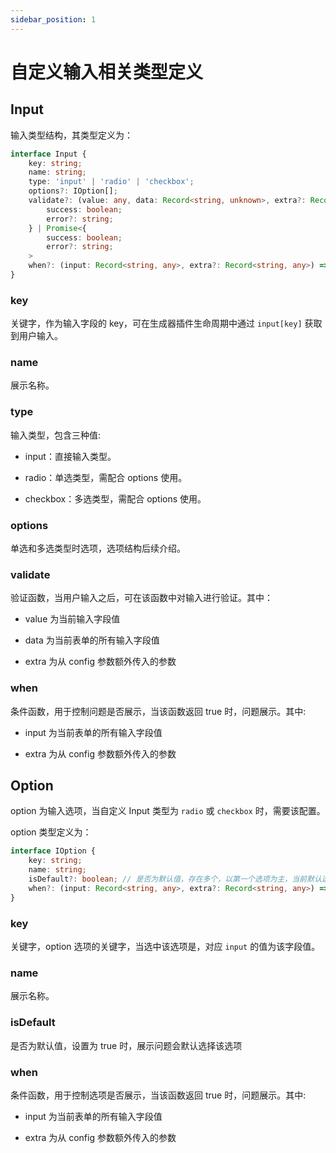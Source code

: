 ```yaml
---
sidebar_position: 1
---
```


# 自定义输入相关类型定义

## Input

输入类型结构，其类型定义为：

```ts
interface Input {
    key: string;
    name: string;
    type: 'input' | 'radio' | 'checkbox';
    options?: IOption[];
    validate?: (value: any, data: Record<string, unknown>, extra?: Record<string, unknown>) => {
        success: boolean;
        error?: string;
    } | Promise<{
        success: boolean;
        error?: string;
    >
    when?: (input: Record<string, any>, extra?: Record<string, any>) => Promise<boolean>
}
```

### key

关键字，作为输入字段的 key，可在生成器插件生命周期中通过 `input[key]` 获取到用户输入。

### name

展示名称。

### type

输入类型，包含三种值:

- input：直接输入类型。

- radio：单选类型，需配合 options 使用。

- checkbox：多选类型，需配合 options 使用。

### options

单选和多选类型时选项，选项结构后续介绍。

### validate

验证函数，当用户输入之后，可在该函数中对输入进行验证。其中：

- value 为当前输入字段值

- data 为当前表单的所有输入字段值

- extra 为从 config 参数额外传入的参数

### when

条件函数，用于控制问题是否展示，当该函数返回 true 时，问题展示。其中:

- input 为当前表单的所有输入字段值

- extra 为从 config 参数额外传入的参数

## Option

option 为输入选项，当自定义 Input 类型为 `radio` 或 `checkbox` 时，需要该配置。

option 类型定义为：

```ts
interface IOption {
    key: string;
    name: string;
    isDefault?: boolean; // 是否为默认值，存在多个，以第一个选项为主，当前默认选项正好不展示，将会取第一个展示的选项值
    when?: (input: Record<string, any>, extra?: Record<string, any>) => Promise<boolean> // 问题可根据之前输入决定是否展示
}
```

### key

关键字，option 选项的关键字，当选中该选项是，对应 `input` 的值为该字段值。

### name

展示名称。

### isDefault

是否为默认值，设置为 true 时，展示问题会默认选择该选项

### when

条件函数，用于控制选项是否展示，当该函数返回 true 时，问题展示。其中:

- input 为当前表单的所有输入字段值

- extra 为从 config 参数额外传入的参数
